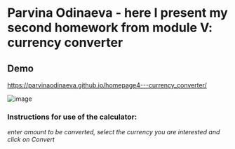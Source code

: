 # Parvina Odinaeva - here I present my second homework from module V: currency converter
## Demo
https://parvinaodinaeva.github.io/homepage4---currency_converter/

![image](https://user-images.githubusercontent.com/106914721/173233203-730674ef-2d48-46c9-ae55-2bf8b82c0b65.png)
### Instructions for use of the calculator:
*enter amount to be converted, select the currency you are interested and click on Convert*
